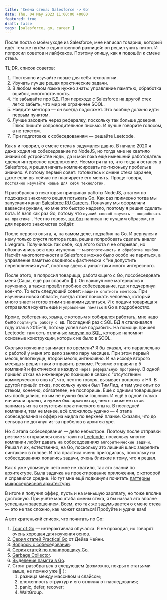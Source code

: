 ```yaml
---
title: 'Смена стека: Salesforce -> Go'
date: Thu, 04 May 2023 11:00:00 +0000
featured: true
draft: false
tags: [salesforce, go, career ]
---
```


После поста о моём уходе из Salesforce, мне написал товарищ, который идёт тем же путём с единственной разницей: он решил учить питон. И попросил советов и лайфхаков. Поэтому опишу, как я подошёл к смене стека.

TL;DR, список советов:
1. Постоянно изучайте новые для себя технологии.
2. Изучать лучше решая практические задачи.
3. В любом новом языке нужно знать: управление памятью, обработка ошибок, многопоточность.
4. Не забывайте про БД. При переходе с Salesforce на другой стек легко забыть, что мир не ограничен SOQL.
5. Найдите ментора — он всегда подскажет. Это вообще должно идти первым пунктом.
6. Лучше заходить через рефералку, поскольку так больше доверия. Плюс пишите сопроводительное письмо. И лучше говорите голосом, а не текстом.
7. При подготовке к собеседованиям — решайте Leetcode.

Как я и говорил, о смене стека я задумался давно. В начале 2020 я даже ходил на собеседование по NodeJS, но тогда мне не хватило знаний об устройстве ноды, да и мой пока ещё нынешний работодатель сделал интересное предложение. Несмотря на то, что тогда я остался в Salesforce, я решил начать компенсировать по-тихоньку пробелы в знаниях. А потому первый совет: готовьтесь к смене стека заранее, даже если вы сейчас не планируете его менять. Проще говоря, `постоянно изучайте новые для себя технологии`.

Я разобрался в некоторых принципах работы NodeJS, а затем по подсказке знакомого решил потыкать Go. Как раз примерно тогда мы запускали канал [Salesforce RU Careers](https://t.me/salesforcecareers_rus). Поначалу мы оформляли вакансии руками, но мне это быстро надоело, поэтому я решил сделать бота. И взял как раз Go, потому что `лучший способ изучить — попробовать на практике `. Честно говоря, [тот бот](https://notabug.org/nchursin/sf-careers-bot) написан не лучшим образом, но для первого знакомства сойдёт.

После первого опыта, я, на самом деле, подзабил на Go. И вернулся к нему только спустя полтора года, решив попробовать сделать аналог Livegram. Получилось так себе, код этого бота я не открывал, но обозначились векторы изучения — `многопоточность и обработка ошибок`. Насчёт многопоточности в Salesforce можно было особо не париться, а управление памятью сводилось фактически к "не допустить переполнения кучи", поэтому здесь я узнал-таки много интересного.

После этого, я попросил товарища, работающего с Go, пособеседовать меня (Саша, ещё раз спасибо 🙂 ). Он накинул мне материалов к изучению, а также провёл пробное собеседование, где я подчерпнул кое-что. То есть следующий совет: `найдите опытного ментора`. При изучении новой области, всегда стоит поискать человека, который много знает и готов этими знаниями делиться. И с подачи товарища я отправился изучать ещё и `управление памятью` в Go в подробностях.

Кроме, собственно, языка, с которым я собирался работать, мне надо было `подтянуть работу с БД`. Последний раз с SQL БД я сталкивался году этак в 2015-16, потому успел всё подзабыть. На помощь пришёл Leetcode: там есть отличные [модули по SQL](https://leetcode.com/study-plan/sql/), которые напомнят основные конструкции, которых не было в SOQL.

Сколько изучение занимает по времени? Я бы сказал, что параллельно с работой у меня это дело заняло пару месяцев. При этом первый месяц вялотекуще, второй месяц интенсивно. И на исходе второго месяца я решил-таки отправить резюме. Резюме отправил в 5 компаний и фактически в каждую `через реферальную программу`. В одной пришёл отказ на инженерную позицию в связи с "отсутствием коммерческого опыта", что, честно говоря, вызывает вопросы к HR. В другой пришёл отказ, поскольку нужен был ТимЛид, и там уже опыт со стеком, конечно, обязателен, не поспоришь. Ещё с одними товарищами мы пообщались, но им не нужны были гошники. И ещё в одной только начинали проект, и нужен был архитектор, чем я также не готов занимать из-за отсутствия практического опыта. В последней компании, тем не менее, всё сложилось удачно — 4 этапа собеседования и оффер на мидла по верхней планке. Сказали, что до сеньора не дотянул из-за пробелов в архитектуре.

Но 4 этапа собеседования — дело небыстрое. Поэтому после отправки резюме я отправился опять-таки на [Leetcode](https://leetcode.com/problemset/all/), поскольку многие компании любят давать на собеседованиях `алгоритмические задачи`. Решал я их, естественно, на Go, поскольку это лишний шанс закрепить синтаксис в голове. И эта практика очень пригодилась, поскольку на собеседованиях попались задачи, очень близкие к тому, что я решал.

Как я уже упомянул: чего мне не хватило, так это знаний по архитектуре. Была задачка на проектирование приложения, с котоорой я справился средне. Но тут мне ещё подкинули почитать [паттерны микросервисной архитектуры](https://microservices.io/patterns).

В итоге я получил оффер, пусть и на меньшую зарплату, но тоже вполне достойную. При учёте масштаба смены стека, я бы назвал это вполне успешным завершением. Всем, кто так же задумывается о смене стека — это не так сложно, как может казаться! Пробуйте и удачи вам!

А вот кратенький список, что почитать по Go:
1. [Tour of Go](https://go.dev/tour/welcome/1) — интерактивная обучалка. Я не проходил, но говорят очень хорошая для изучения основ.
2. [Серия статей Practical Go](https://dave.cheney.net/practical-go) от Дейва Чейни.
3. [Вопросы с собеседований](https://github.com/goavengers/go-interview).
4. [Серия статей по планировщику Go](https://www.ardanlabs.com/blog/2018/08/scheduling-in-go-part1.html).
5. [Garbage Collector](https://tip.golang.org/doc/gc-guide).
6. [Выделение памяти в Go](https://medium.com/eureka-engineering/understanding-allocations-in-go-stack-heap-memory-9a2631b5035d).
7. Стоит разобраться в следующем (возможно, покрыто статьями выше, не помню уже 🙂 ):
	1. разница между массивом и слайсом;
	2. вложенность структур и его отличия от наследования;
	3. panic, defer, recover;
	4. WaitGroup.
